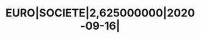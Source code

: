 ---
layout: asset
title: EURO|SOCIETE|2,625000000|2020-09-16|                        
isin: US83368TAC27
---